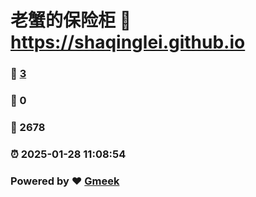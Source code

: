 # 老蟹的保险柜 :link: https://shaqinglei.github.io 
### :page_facing_up: [3](https://shaqinglei.github.io/tag.html) 
### :speech_balloon: 0 
### :hibiscus: 2678 
### :alarm_clock: 2025-01-28 11:08:54 
### Powered by :heart: [Gmeek](https://github.com/Meekdai/Gmeek)
